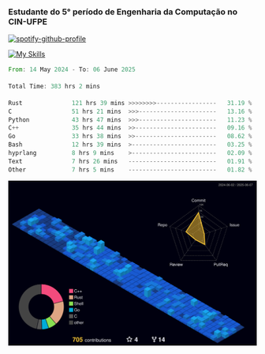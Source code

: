 
### Estudante do 5° período de Engenharia da Computação no CIN-UFPE

[![spotify-github-profile](https://spotify-github-profile.kittinanx.com/api/view?uid=21nggge2ld354asa4l3xoze2q&cover_image=true&theme=novatorem&show_offline=false&background_color=000000&interchange=true&bar_color=53b14f&bar_color_cover=true)](https://github.com/kittinan/spotify-github-profile)


[![My Skills](https://skillicons.dev/icons?i=c,cpp,rust,py,java,neovim&theme=dark)](https://skillicons.dev)

<!--START_SECTION:waka-->

```rust
From: 14 May 2024 - To: 06 June 2025

Total Time: 383 hrs 2 mins

Rust              121 hrs 39 mins >>>>>>>>-----------------   31.19 %
C                 51 hrs 21 mins  >>>----------------------   13.16 %
Python            43 hrs 47 mins  >>>----------------------   11.23 %
C++               35 hrs 44 mins  >>-----------------------   09.16 %
Go                33 hrs 38 mins  >>-----------------------   08.62 %
Bash              12 hrs 39 mins  >------------------------   03.25 %
hyprlang          8 hrs 9 mins    >------------------------   02.09 %
Text              7 hrs 26 mins   -------------------------   01.91 %
Other             7 hrs 5 mins    -------------------------   01.82 %
```

<!--END_SECTION:waka-->

![](./profile-3d-contrib/profile-night-view.svg)
